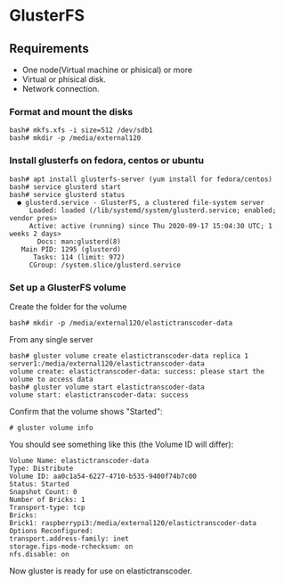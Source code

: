 # GlusterFS

## Requirements
- One node(Virtual machine or phisical) or more
- Virtual or phisical disk.
- Network connection.

### Format and mount the disks
```
bash# mkfs.xfs -i size=512 /dev/sdb1
bash# mkdir -p /media/external120
```
### Install glusterfs on fedora, centos or ubuntu
```
bash# apt install glusterfs-server (yum install for fedora/centos)
bash# service glusterd start
bash# service glusterd status
  ● glusterd.service - GlusterFS, a clustered file-system server
     Loaded: loaded (/lib/systemd/system/glusterd.service; enabled; vendor pres>
     Active: active (running) since Thu 2020-09-17 15:04:30 UTC; 1 weeks 2 days>
       Docs: man:glusterd(8)
   Main PID: 1295 (glusterd)
      Tasks: 114 (limit: 972)
     CGroup: /system.slice/glusterd.service

```
### Set up a GlusterFS volume
Create the folder for the volume
```
bash# mkdir -p /media/external120/elastictranscoder-data
```
From any single server
```
bash# gluster volume create elastictranscoder-data replica 1 server1:/media/external120/elastictranscoder-data
volume create: elastictranscoder-data: success: please start the volume to access data
bash# gluster volume start elastictranscoder-data
volume start: elastictranscoder-data: success
```
Confirm that the volume shows "Started":
```
# gluster volume info
```
You should see something like this (the Volume ID will differ): 
```
Volume Name: elastictranscoder-data
Type: Distribute
Volume ID: aa0c1a54-6227-4710-b535-9400f74b7c00
Status: Started
Snapshot Count: 0
Number of Bricks: 1
Transport-type: tcp
Bricks:
Brick1: raspberrypi3:/media/external120/elastictranscoder-data
Options Reconfigured:
transport.address-family: inet
storage.fips-mode-rchecksum: on
nfs.disable: on

```
Now gluster is ready for use on elastictranscoder.